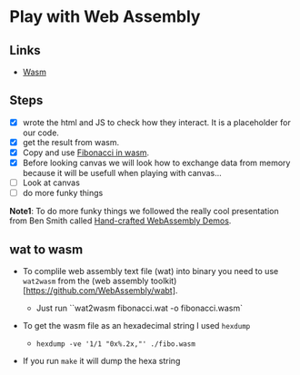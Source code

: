 # Play with Web Assembly

## Links

- [Wasm](https://webassembly.org/)

## Steps

- [X] wrote the html and JS to check how they interact. It is a placeholder for
      our code.
- [X] get the result from wasm.
- [X] Copy and use [Fibonacci in wasm](https://github.com/gthvn1/wasm_sandkasten/tree/master/fibonacci).
- [X] Before looking canvas we will look how to exchange data from memory because it
      will be usefull when playing with canvas...
- [ ] Look at canvas
- [ ] do more funky things

**Note1**: To do more funky things we followed the really cool presentation from
Ben Smith called [Hand-crafted WebAssembly Demos](https://www.youtube.com/watch?v=qEq3F9Z8z6w&t=21s).

## wat to wasm

- To complile web assembly text file (wat) into binary you need to use `wat2wasm`
  from the (web assembly toolkit)[https://github.com/WebAssembly/wabt].
    - Just run ``wat2wasm fibonacci.wat -o fibonacci.wasm`

- To get the wasm file as an hexadecimal string I used `hexdump`
  - `hexdump -ve '1/1 "0x%.2x,"' ./fibo.wasm`

- If you run `make` it will dump the hexa string
